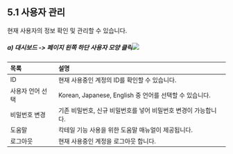 ## 5.1 사용자 관리

현재 사용자의 정보 확인 및 관리할 수 있습니다. 

##### a\)    대시보드 -&gt; 페이지 왼쪽 하단 사용자 모양 클릭![](/assets/사용자관리.png)

| 목록 | 설명 |
| :--- | :--- |
| ID | 현재 사용중인 계정의 ID를 확인할 수 있습니다. |
| 사용자 언어 선택 | Korean, Japanese, English 중 언어를 선택할 수 있습니다. |
| 비밀번호 변경 | 기존 비밀번호, 신규 비밀번호를 넣어 비밀번호 변경이 가능합니다. |
| 도움말 | 칵테일 기능 사용을 위한 도움말 매뉴얼이 제공됩니다. |
| 로그아웃 | 현재 사용중인 계정을 로그아웃 합니다. |



